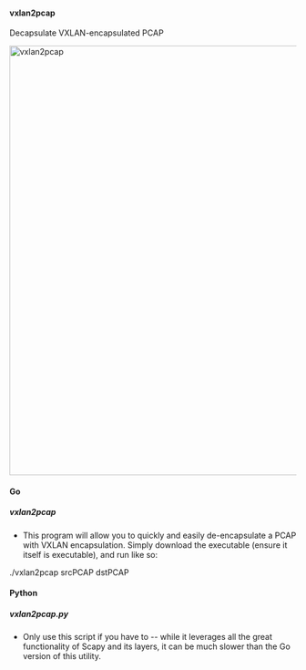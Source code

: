 #### vxlan2pcap
Decapsulate VXLAN-encapsulated PCAP

<img width="754" alt="vxlan2pcap" src="https://user-images.githubusercontent.com/16829864/82742943-22715600-9d32-11ea-87a3-5aada7dfe674.png">

#### Go
##### vxlan2pcap

- This program will allow you to quickly and easily de-encapsulate a PCAP with VXLAN encapsulation.  Simply download the executable (ensure it itself is executable), and run like so:

./vxlan2pcap srcPCAP dstPCAP

#### Python 
##### vxlan2pcap.py

- Only use this script if you have to -- while it leverages all the great functionality of Scapy and its layers, it can be much slower than the Go version of this utility.
